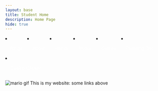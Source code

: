 ```yaml
---
layout: base
title: Student Home 
description: Home Page
hide: true
---
```


<table>
    <tr>
  <li><a href="https://zachpeltz.github.io/zach_2025/blogs/">Blogs</a></li>
  <li><a href="https://zachpeltz.github.io/zach_2025/about/">About</a></li>
  <li><a href="https://zachpeltz.github.io/zach_2025/devops/hacks">Hacks</a></li>
  <li><a href="https://zachpeltz.github.io/zach_2025/snake/">Snake</a></li>
  <li><a href="https://zachpeltz.github.io/zach_2025/games/">Games</a></li>
  <li><a href="https://zachpeltz.github.io/zach_2025/planningdocument/">Planning Doc</a></li>
  <li><a href="https://zachpeltz.github.io/zach_2025/cookieclicker/">Cookie Clicker</a></li>
    </tr>
</table>

<style>
ul {
  list-style-type: none;
  margin: 0;
  padding: 0;
  overflow: hidden;
  background-color: #333;
}
li {
  float: left;
}
li a {
  display: block;
  color: white;
  text-align: center;
  padding: 14px 16px;
  text-decoration: none;
}
li a:hover {
  background-color: #111;
}
</style>

<img src="https://media.tenor.com/xKJ0blGgIlQAAAAM/dance-happy.gif" alt="mario gif">
This is my website: some links above
